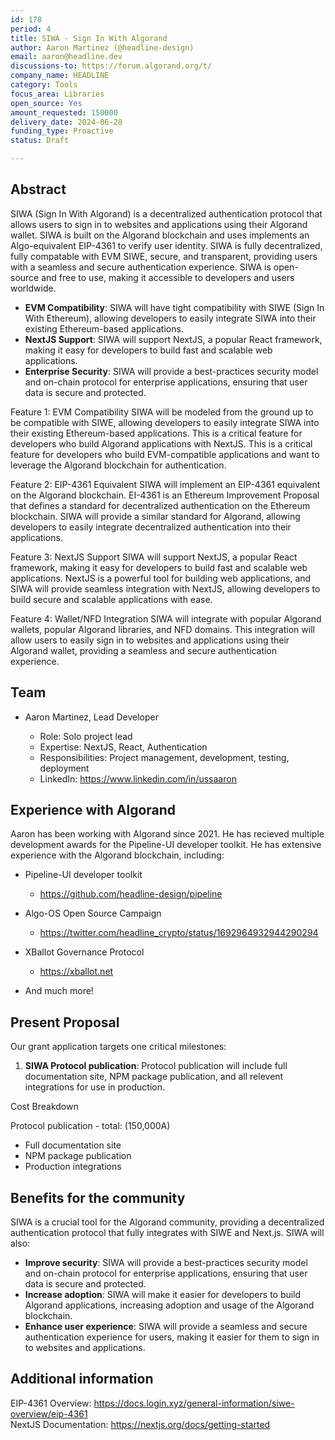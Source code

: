```yaml
---
id: 178
period: 4
title: SIWA - Sign In With Algorand
author: Aaron Martinez (@headline-design)
email: aaron@headline.dev
discussions-to: https://forum.algorand.org/t/
company_name: HEADLINE
category: Tools
focus_area: Libraries
open_source: Yes
amount_requested: 150000
delivery_date: 2024-06-28
funding_type: Proactive
status: Draft

---
```


## Abstract

SIWA (Sign In With Algorand) is a decentralized authentication protocol that allows users to sign in to websites and applications using their Algorand wallet. SIWA is built on the Algorand blockchain and uses implements an Algo-equivalent EIP-4361 to verify user identity. SIWA is fully decentralized, fully compatable with EVM SIWE, secure, and transparent, providing users with a seamless and secure authentication experience. SIWA is open-source and free to use, making it accessible to developers and users worldwide.

- **EVM Compatibility**: SIWA will have tight compatibility with SIWE (Sign In With Ethereum), allowing developers to easily integrate SIWA into their existing Ethereum-based applications.
- **NextJS Support**: SIWA will support NextJS, a popular React framework, making it easy for developers to build fast and scalable web applications.
- **Enterprise Security**: SIWA will provide a best-practices security model and on-chain protocol for enterprise applications, ensuring that user data is secure and protected.

Feature 1: EVM Compatibility
SIWA will be modeled from the ground up to be compatible with SIWE, allowing developers to easily integrate SIWA into their existing Ethereum-based applications. This is a critical feature for developers who build Algorand applications with NextJS. This is a critical feature for developers who build EVM-compatible applications and want to leverage the Algorand blockchain for authentication.

Feature 2: EIP-4361 Equivalent
SIWA will implement an EIP-4361 equivalent on the Algorand blockchain. EI-4361 is an Ethereum Improvement Proposal that defines a standard for decentralized authentication on the Ethereum blockchain. SIWA will provide a similar standard for Algorand, allowing developers to easily integrate decentralized authentication into their applications.

Feature 3: NextJS Support
SIWA will support NextJS, a popular React framework, making it easy for developers to build fast and scalable web applications. NextJS is a powerful tool for building web applications, and SIWA will provide seamless integration with NextJS, allowing developers to build secure and scalable applications with ease.

Feature 4: Wallet/NFD Integration
SIWA will integrate with popular Algorand wallets, popular Algorand libraries, and NFD domains. This integration will allow users to easily sign in to websites and applications using their Algorand wallet, providing a seamless and secure authentication experience.

## Team

- Aaron Martinez, Lead Developer

  - Role: Solo project lead
  - Expertise: NextJS, React, Authentication
  - Responsibilities: Project management, development, testing, deployment
  - LinkedIn: https://www.linkedin.com/in/ussaaron

## Experience with Algorand

Aaron has been working with Algorand since 2021. He has recieved multiple development awards for the Pipeline-UI developer toolkit. He has extensive experience with the Algorand blockchain, including:

- Pipeline-UI developer toolkit
  - https://github.com/headline-design/pipeline

- Algo-OS Open Source Campaign
  - https://twitter.com/headline_crypto/status/1692964932944290294

- XBallot Governance Protocol
  - https://xballot.net

- And much more!

## Present Proposal

Our grant application targets one critical milestones:

1. **SIWA Protocol publication**: Protocol publication will include full documentation site, NPM package publication, and all relevent integrations for use in production.

Cost Breakdown

Protocol publication - total: (150,000A)

- Full documentation site
- NPM package publication
- Production integrations

## Benefits for the community

SIWA is a crucial tool for the Algorand community, providing a decentralized authentication protocol that fully integrates with SIWE and Next.js. SIWA will also:

- **Improve security**: SIWA will provide a best-practices security model and on-chain protocol for enterprise applications, ensuring that user data is secure and protected.
- **Increase adoption**: SIWA will make it easier for developers to build Algorand applications, increasing adoption and usage of the Algorand blockchain.
- **Enhance user experience**: SIWA will provide a seamless and secure authentication experience for users, making it easier for them to sign in to websites and applications.

## Additional information

EIP-4361 Overview: https://docs.login.xyz/general-information/siwe-overview/eip-4361<br>
NextJS Documentation: https://nextjs.org/docs/getting-started<br>

